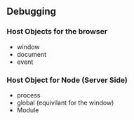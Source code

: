 ## Debugging 


### Host Objects for the browser

- window
- document
- event

### Host Object for Node (Server Side)

- process
- global (equivilant for the window)
- Module